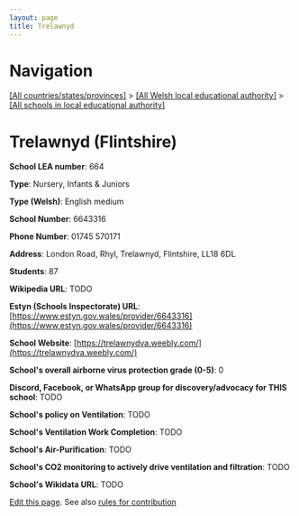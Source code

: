 ```yaml
---
layout: page
title: Trelawnyd
---
```

# Navigation

[[All countries/states/provinces]](../../..) > [[All Welsh local educational authority]](../..) > [[All schools in local educational authority]](..)

# Trelawnyd (Flintshire)

**School LEA number**: 664

**Type**: Nursery, Infants & Juniors

**Type (Welsh)**: English medium

**School Number**: 6643316

**Phone Number**: 01745 570171

**Address**: London Road, Rhyl, Trelawnyd, Flintshire, LL18 6DL

**Students**: 87

**Wikipedia URL**: TODO

**Estyn (Schools Inspectorate) URL**: [https://www.estyn.gov.wales/provider/6643316](https://www.estyn.gov.wales/provider/6643316)

**School Website**: [https://trelawnydva.weebly.com/](https://trelawnydva.weebly.com/)

**School's overall airborne virus protection grade (0-5)**: 0

**Discord, Facebook, or WhatsApp group for discovery/advocacy for THIS school**: TODO

**School's policy on Ventilation**: TODO

**School's Ventilation Work Completion**: TODO

**School's Air-Purification**: TODO

**School's CO2 monitoring to actively drive ventilation and filtration**: TODO

**School's Wikidata URL**: TODO




[Edit this page](https://github.com/ventilate-schools/Wales/edit/prif/./Flintshire/Trelawnyd.md). See also [rules for contribution](../../../contribution-rules/)